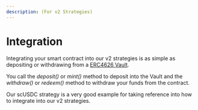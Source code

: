 ```yaml
---
description: (For v2 Strategies)
---
```


# Integration

Integrating your smart contract into our v2 strategies is as simple as depositing or withdrawing from a [ERC4626 Vault](https://ethereum.org/en/developers/docs/standards/tokens/erc-4626/).

You call the _deposit()_ or _mint()_ method to deposit into the Vault and the _withdraw()_ or _redeem()_ method to withdraw your funds from the contract.

Our scUSDC strategy is a very good example for taking reference into how to integrate into our v2 strategies.
